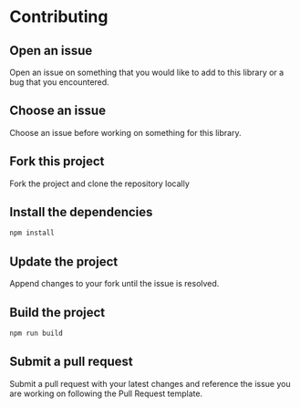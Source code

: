 # Contributing

## Open an issue

Open an issue on something that you would like to add to this library or a bug that you encountered.


## Choose an issue

Choose an issue before working on something for this library.

## Fork this project

Fork the project and clone the repository locally

## Install the dependencies

```bash
npm install
```

## Update the project

Append changes to your fork until the issue is resolved.

## Build the project

```bash
npm run build
```

## Submit a pull request

Submit a pull request with your latest changes and reference the issue you are working on following the Pull Request template.
